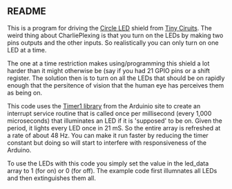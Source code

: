 README
------

This is a program for driving the [Circle LED](https://tiny-circuits.com/shop/tinyshield-circle-edge-leds/) shield from
[Tiny Ciruits](http://tiny-circuits.com). The weird thing about 
CharliePlexing is that you turn on the LEDs by making two pins outputs
and the other inputs. So realistically you can only turn on one LED at
a time.

The one at a time restriction makes using/programming this shield a
lot harder than it might otherwise be (say if you had 21 GPIO pins or
a shift register. The solution then is to turn on all the LEDs that
should be on rapidly enough that the persitence of vision that the
human eye has perceives them as being on.

This code uses the 
[Timer1 library](http://playground.arduino.cc/Code/Timer1)
from the Arduinio site to create an interrupt service routine that is
called once per millisecond (every 1,000 microseconds) that
illuminates an LED if it is 'supposed' to be on. Given the period, it
lights every LED once in 21 mS. So the entire array is refreshed at a
rate of about 48 Hz. You can make it run faster by reducing the timer
constant but doing so will start to interfere with responsiveness of
the Arduino. 

To use the LEDs with this code you simply set the value in the
led\_data array to 1 (for on) or 0 (for off). The example code first
illumnates all LEDs and then extinguishes them all.

